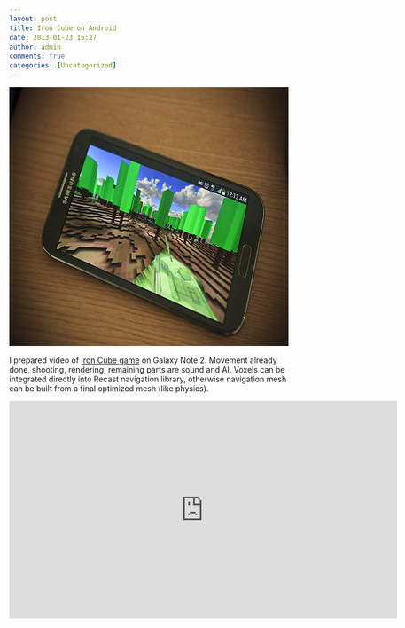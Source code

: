 ```yaml
---
layout: post
title: Iron Cube on Android
date: 2013-01-23 15:27
author: admin
comments: true
categories: [Uncategorized]
---
```

<a href="http://glow3d.com/blog/2013/01/23/iron-cube-on-android/iron_cube_android/" rel="attachment wp-att-411"><img class="alignnone size-full wp-image-411" alt="iron_cube_android" src="/images/uploads/2013/01/iron_cube_android.jpg" width="700" height="467" /></a>

I prepared video of <a href="http://www.moddb.com/games/iron-cube">Iron Cube game</a> on Galaxy Note 2. Movement already done, shooting, rendering, remaining parts are sound and AI. Voxels can be integrated directly into Recast navigation library, otherwise navigation mesh can be built from a final optimized mesh (like physics).

<iframe src="http://www.youtube.com/embed/dqQ7ZjHgpYk" height="393" width="700" allowfullscreen="" frameborder="0"></iframe>
